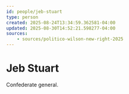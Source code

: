 ```yaml
---
id: people/jeb-stuart
type: person
created: 2025-08-24T13:34:59.362581-04:00
updated: 2025-08-30T14:52:21.598277-04:00
sources:
    - sources/politico-wilson-new-right-2025
---
```


# Jeb Stuart

Confederate general.

